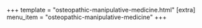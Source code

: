 +++
template = "osteopathic-manipulative-medicine.html"
[extra]
    menu_item = "osteopathic-manipulative-medicine"
+++

